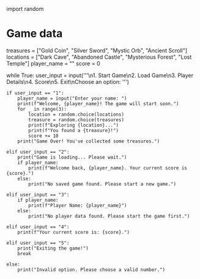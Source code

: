 import random

# Game data
treasures = ["Gold Coin", "Silver Sword", "Mystic Orb", "Ancient Scroll"]
locations = ["Dark Cave", "Abandoned Castle", "Mysterious Forest", "Lost Temple"]
player_name = ""
score = 0

while True:
    user_input = input('''\n1. Start Game\n2. Load Game\n3. Player Details\n4. Score\n5. Exit\nChoose an option: ''')

    if user_input == "1":
        player_name = input("Enter your name: ")
        print(f"Welcome, {player_name}! The game will start soon.")
        for _ in range(3):
            location = random.choice(locations)
            treasure = random.choice(treasures)
            print(f"Exploring {location}...")
            print(f"You found a {treasure}!")
            score += 10
        print("Game Over! You've collected some treasures.")
        
    elif user_input == "2":
        print("Game is loading... Please wait.")
        if player_name:
            print(f"Welcome back, {player_name}. Your current score is {score}.")
        else:
            print("No saved game found. Please start a new game.")
        
    elif user_input == "3":
        if player_name:
            print(f"Player Name: {player_name}")
        else:
            print("No player data found. Please start the game first.")

    elif user_input == "4":
        print(f"Your current score is: {score}.")
        
    elif user_input == "5":
        print("Exiting the game!")
        break
    
    else:
        print("Invalid option. Please choose a valid number.")
